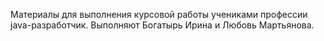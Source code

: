 Материалы для выполнения курсовой работы учениками профессии java-разработчик. 
Выполняют Богатырь Ирина и Любовь Мартьянова.